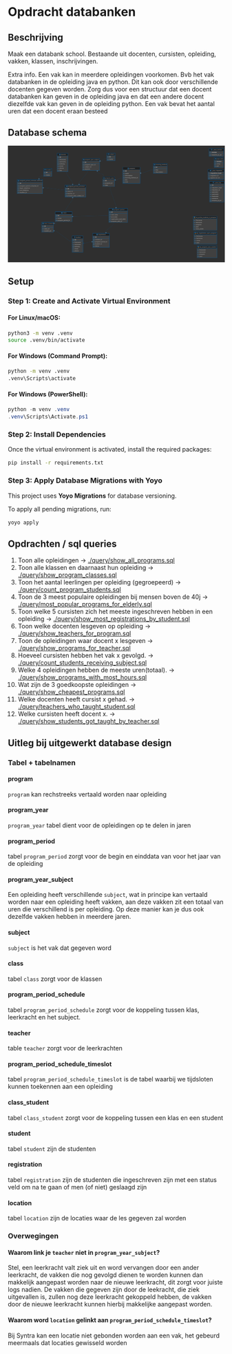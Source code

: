 # Opdracht databanken

## Beschrijving
Maak een databank school. Bestaande uit docenten, cursisten, opleiding, vakken, klassen, inschrijvingen.   

Extra info. Een vak kan in meerdere opleidingen voorkomen. Bvb het vak databanken in de opleiding java
en python. Dit kan ook door verschillende docenten gegeven worden. Zorg dus voor een structuur dat een
docent databanken kan geven in de opleiding java en dat een andere docent diezelfde vak kan geven in de
opleiding python. Een vak bevat het aantal uren dat een docent eraan besteed

## Database schema
![image info](./db_schema.png)

## Setup
### Step 1: Create and Activate Virtual Environment
#### For Linux/macOS:
```bash
python3 -m venv .venv
source .venv/bin/activate
```

#### For Windows (Command Prompt):
```cmd
python -m venv .venv
.venv\Scripts\activate
```

#### For Windows (PowerShell):
```powershell
python -m venv .venv
.venv\Scripts\Activate.ps1
```

### Step 2: Install Dependencies
Once the virtual environment is activated, install the required packages:
```bash
pip install -r requirements.txt
```

### Step 3: Apply Database Migrations with Yoyo
This project uses **Yoyo Migrations** for database versioning.

To apply all pending migrations, run:
```bash
yoyo apply
```

## Opdrachten / sql queries

1. Toon alle opleidingen -> [./query/show_all_programs.sql](./query/show_all_programs.sql)
2. Toon alle klassen en daarnaast hun opleiding -> [./query/show_program_classes.sql](./query/show_program_classes.sql)
3. Toon het aantal leerlingen per opleiding (gegroepeerd) -> [./query/count_program_students.sql](./query/count_program_students.sql)
4. Toon de 3 meest populaire opleidingen bij mensen boven de 40j -> [./query/most_popular_programs_for_elderly.sql](./query/most_popular_programs_for_elderly.sql)
5. Toon welke 5 cursisten zich het meeste ingeschreven hebben in een opleiding -> [./query/show_most_registrations_by_student.sql](./query/show_most_registrations_by_student.sql)
6. Toon welke docenten lesgeven op opleiding -> [./query/show_teachers_for_program.sql](./query/show_teachers_for_program.sql)
7. Toon de opleidingen waar docent x lesgeven -> [./query/show_programs_for_teacher.sql](./query/show_programs_for_teacher.sql)
8. Hoeveel cursisten hebben het vak x gevolgd. -> [./query/count_students_receiving_subject.sql](./query/count_students_receiving_subject.sql)
9. Welke  4 opleidingen hebben de meeste uren(totaal). -> [./query/show_programs_with_most_hours.sql](./query/show_programs_with_most_hours.sql)
10. Wat zijn de 3 goedkoopste opleidingen -> [./query/show_cheapest_programs.sql](./query/show_cheapest_programs.sql)
11. Welke docenten heeft cursist x gehad. -> [./query/teachers_who_taught_student.sql](./query/teachers_who_taught_student.sql)
12. Welke cursisten heeft docent x. -> [./query/show_students_got_taught_by_teacher.sql](./query/show_students_got_taught_by_teacher.sql)

## Uitleg bij uitgewerkt database design

### Tabel + tabelnamen
#### program
```program``` kan rechstreeks vertaald worden naar opleiding
#### program_year
```program_year``` tabel dient voor de opleidingen op te delen in jaren
#### program_period
tabel ```program_period``` zorgt voor de begin en einddata van voor het jaar van de opleiding
#### program_year_subject
Een opleiding heeft verschillende ```subject```, wat in principe kan vertaald worden naar een
opleiding heeft vakken, aan deze vakken zit een totaal van uren die verschillend is per opleiding. Op
deze manier kan je dus ook dezelfde vakken hebben in meerdere jaren.
#### subject
```subject``` is het vak dat gegeven word
#### class
tabel ```class``` zorgt voor de klassen
#### program_period_schedule
tabel ```program_period_schedule``` zorgt voor de koppeling tussen klas, leerkracht en het subject. 
#### teacher
table ```teacher``` zorgt voor de leerkrachten
#### program_period_schedule_timeslot
tabel ```program_period_schedule_timeslot``` is de tabel waarbij we tijdsloten kunnen toekennen aan een
opleiding
#### class_student
tabel ```class_student``` zorgt voor de koppeling tussen een klas en een student
#### student
tabel ```student``` zijn de studenten
#### registration
tabel ```registration``` zijn de studenten die ingeschreven zijn met een status veld om na te gaan of
men (of niet) geslaagd zijn
#### location
tabel ```location``` zijn de locaties waar de les gegeven zal worden

### Overwegingen
#### Waarom link je ```teacher``` niet in ```program_year_subject```?
Stel, een leerkracht valt ziek uit en word vervangen door een ander leerkracht, de vakken die nog
gevolgd dienen te worden kunnen dan makkelijk aangepast worden naar de nieuwe leerkracht, dit zorgt
voor juiste logs nadien. De vakken die gegeven zijn door de leekracht, die ziek uitgevallen is,
zullen nog deze leerkracht gekoppeld hebben, de vakken door de nieuwe leerkracht kunnen hierbij
makkelijke aangepast worden.
#### Waarom word ```location``` gelinkt aan ```program_period_schedule_timeslot```?
Bij Syntra kan een locatie niet gebonden worden aan een vak, het gebeurd meermaals dat locaties
gewisseld worden

